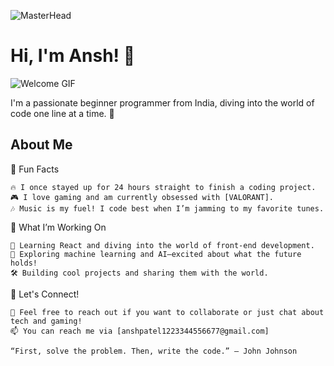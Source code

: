 ![MasterHead](https://media1.tenor.com/m/63Wp_sF3lCQAAAAC/donquixote-doflamingo-doflamingo.gif)
# Hi, I'm Ansh! 👋

![Welcome GIF](https://media.giphy.com/media/hvRJCLFzcasrR4ia7z/giphy.gif)


I'm a passionate beginner programmer from India, diving into the world of code one line at a time. 🌱

## About Me

🌟 Fun Facts

    🔥 I once stayed up for 24 hours straight to finish a coding project.
    🎮 I love gaming and am currently obsessed with [VALORANT].
    🎶 Music is my fuel! I code best when I’m jamming to my favorite tunes.

🚀 What I’m Working On

    🌱 Learning React and diving into the world of front-end development.
    🤖 Exploring machine learning and AI—excited about what the future holds!
    🛠 Building cool projects and sharing them with the world.

🤝 Let's Connect!

    💬 Feel free to reach out if you want to collaborate or just chat about tech and gaming!
    📫 You can reach me via [anshpatel1223344556677@gmail.com]

    “First, solve the problem. Then, write the code.” — John Johnson
